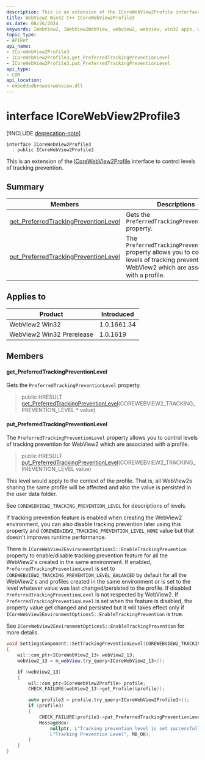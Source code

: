 ```yaml
---
description: This is an extension of the ICoreWebView2Profile interface to control levels of tracking prevention.
title: WebView2 Win32 C++ ICoreWebView2Profile3
ms.date: 08/26/2024
keywords: IWebView2, IWebView2WebView, webview2, webview, win32 apps, win32, edge, ICoreWebView2, ICoreWebView2Controller, browser control, edge html, ICoreWebView2Profile3
topic_type: 
- APIRef
api_name:
- ICoreWebView2Profile3
- ICoreWebView2Profile3.get_PreferredTrackingPreventionLevel
- ICoreWebView2Profile3.put_PreferredTrackingPreventionLevel
api_type:
- COM
api_location:
- embeddedbrowserwebview.dll
---
```


# interface ICoreWebView2Profile3

[!INCLUDE [deprecation-note](../includes/deprecation-note.md)]

```
interface ICoreWebView2Profile3
  : public ICoreWebView2Profile2
```

This is an extension of the [ICoreWebView2Profile](icorewebview2profile.md#icorewebview2profile) interface to control levels of tracking prevention.

## Summary

 Members                        | Descriptions
--------------------------------|---------------------------------------------
[get_PreferredTrackingPreventionLevel](#get_preferredtrackingpreventionlevel) | Gets the `PreferredTrackingPreventionLevel` property.
[put_PreferredTrackingPreventionLevel](#put_preferredtrackingpreventionlevel) | The `PreferredTrackingPreventionLevel` property allows you to control levels of tracking prevention for WebView2 which are associated with a profile.

## Applies to

Product                         | Introduced
--------------------------------|---------------------------------------------
WebView2 Win32            |    1.0.1661.34
WebView2 Win32 Prerelease |    1.0.1619

## Members

#### get_PreferredTrackingPreventionLevel

Gets the `PreferredTrackingPreventionLevel` property.

> public HRESULT [get_PreferredTrackingPreventionLevel](#get_preferredtrackingpreventionlevel)(COREWEBVIEW2_TRACKING_PREVENTION_LEVEL * value)

#### put_PreferredTrackingPreventionLevel

The `PreferredTrackingPreventionLevel` property allows you to control levels of tracking prevention for WebView2 which are associated with a profile.

> public HRESULT [put_PreferredTrackingPreventionLevel](#put_preferredtrackingpreventionlevel)(COREWEBVIEW2_TRACKING_PREVENTION_LEVEL value)

This level would apply to the context of the profile. That is, all WebView2s sharing the same profile will be affected and also the value is persisted in the user data folder.

See `COREWEBVIEW2_TRACKING_PREVENTION_LEVEL` for descriptions of levels.

If tracking prevention feature is enabled when creating the WebView2 environment, you can also disable tracking prevention later using this property and `COREWEBVIEW2_TRACKING_PREVENTION_LEVEL_NONE` value but that doesn't improves runtime performance.

There is `ICoreWebView2EnvironmentOptions5::EnableTrackingPrevention` property to enable/disable tracking prevention feature for all the WebView2's created in the same environment. If enabled, `PreferredTrackingPreventionLevel` is set to `COREWEBVIEW2_TRACKING_PREVENTION_LEVEL_BALANCED` by default for all the WebView2's and profiles created in the same environment or is set to the level whatever value was last changed/persisted to the profile. If disabled `PreferredTrackingPreventionLevel` is not respected by WebView2. If `PreferredTrackingPreventionLevel` is set when the feature is disabled, the property value get changed and persisted but it will takes effect only if `ICoreWebView2EnvironmentOptions5::EnableTrackingPrevention` is true.

See `ICoreWebView2EnvironmentOptions5::EnableTrackingPrevention` for more details. 
```cpp
void SettingsComponent::SetTrackingPreventionLevel(COREWEBVIEW2_TRACKING_PREVENTION_LEVEL value)
{
    wil::com_ptr<ICoreWebView2_13> webView2_13;
    webView2_13 = m_webView.try_query<ICoreWebView2_13>();

    if (webView2_13)
    {
        wil::com_ptr<ICoreWebView2Profile> profile;
        CHECK_FAILURE(webView2_13->get_Profile(&profile));

        auto profile3 = profile.try_query<ICoreWebView2Profile3>();
        if (profile3)
        {
            CHECK_FAILURE(profile3->put_PreferredTrackingPreventionLevel(value));
            MessageBox(
                nullptr, L"Tracking prevention level is set successfully",
                L"Tracking Prevention Level", MB_OK);
        }
    }
}
```

